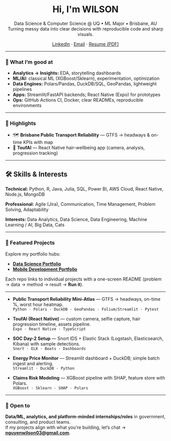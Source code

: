 <!-- Social preview: 1280×640 image with your name + tagline works great -->

<h1 align="center">Hi, I'm WILSON</h1>
<p align="center">
  Data Science & Computer Science @ UQ • ML Major • Brisbane, AU  
  <br/>
  Turning messy data into clear decisions with reproducible code and sharp visuals.
</p>

<p align="center">
  <a href="https://www.linkedin.com/in/wilson-nguyen-b6b838266/">LinkedIn</a> ·
  <a href="mailto:nguyenwilson03@gmail.com">Email</a> ·
  <a href="https://raw.githubusercontent.com/wilsonnguyen03/wilsonnguyen03/main/resume.pdf">Resume (PDF)</a>
</p>

---

### 🚀 What I’m good at
- **Analytics → Insights:** EDA, storytelling dashboards
- **ML/AI:** classical ML (XGBoost/Sklearn), experimentation, optimization
- **Data Engines:** Polars/Pandas, DuckDB/SQL, GeoPandas, lightweight pipelines
- **Apps:** Streamlit/FastAPI backends; React Native (Expo) for prototypes
- **Ops:** GitHub Actions CI, Docker, clear READMEs, reproducible environments

---

### 🌟 Highlights
- 🗺️ **Brisbane Public Transport Reliability** — GTFS → headways & on-time KPIs with map
- 📱 **ToufAI** — React Native hair-wellbeing app (camera, analysis, progression tracking)
---

## 🛠 Skills & Interests

**Technical:** Python, R, Java, Julia, SQL, Power BI, AWS Cloud, React Native, Node.js, MongoDB  

**Professional:** Agile (Jira), Communication, Time Management, Problem Solving, Adaptability  

**Interests:** Data Analytics, Data Science, Data Engineering, Machine Learning / AI, Big Data, Cats


---

### 📌 Featured Projects

Explore my portfolio hubs:  
- **[Data Science Portfolio](https://github.com/YOURUSERNAME/data-science-portfolio)**  
- **[Mobile Development Portfolio](https://github.com/YOURUSERNAME/mobile-development-portfolio)**  

Each repo links to individual projects with a one-screen README (problem → data → method → result → **Run it**).  

---

- **Public Transport Reliability Mini-Atlas** — GTFS → headways, on-time %, worst hour heatmap.  
  `Python · Polars · DuckDB · GeoPandas · Folium/Streamlit · Pytest`

- **ToufAI (React Native)** — custom camera, selfie capture, hair progression timeline, assets pipeline.  
  `Expo · React Native · TypeScript`

- **SOC Day-2 Setup** — Snort IDS + Elastic Stack (Logstash, Elasticsearch, Kibana) with sample detections.  
  `Snort · ELK · Beats · Dashboards`

- **Energy Price Monitor** — Streamlit dashboard + DuckDB; simple batch ingest and alerting.  
  `Streamlit · DuckDB · Python`

- **Claims Risk Modeling** — XGBoost pipeline with SHAP, feature store with Polars.  
  `XGBoost · Sklearn · SHAP · Polars`

---

### 🤝 Open to
**Data/ML, analytics, and platform-minded internships/roles** in government, consulting, and product teams.  
If my projects align with what you’re building, let’s chat → **nguyenwilson03@gmail.com**.

<!-- Optional: GitHub stats cards (uncomment if you want them)
<p>
  <img src="https://github-readme-stats.vercel.app/api?username=YOURUSERNAME&show_icons=true" height="150">
  <img src="https://github-readme-stats.vercel.app/api/top-langs/?username=YOURUSERNAME&layout=compact" height="150">
</p>
-->
